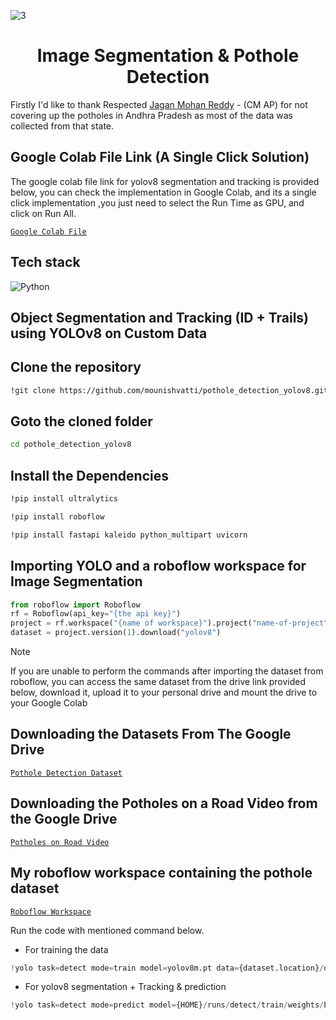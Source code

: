 ![3](https://github.com/mounishvatti/pothole_detection_yolov8/assets/76279858/5e5a2ea1-c512-4c86-b0e6-b8128c997503)

<H1 align="center">Image Segmentation & Pothole Detection</H1>

Firstly I'd like to thank Respected [Jagan Mohan Reddy](https://www.google.com/url?sa=i&url=https%3A%2F%2Fmail.teluguwishesh.com%2F190-andhra-headlines-flash-news%2F92168-ap-cm-ys-jagan-takes-a-nap-in-assembly-during-hot-debate-on-capital.html&psig=AOvVaw2KdWUaqEwDuEjsCPJFhmWA&ust=1708277670999000&source=images&cd=vfe&opi=89978449&ved=0CBMQjRxqFwoTCNjalrD0soQDFQAAAAAdAAAAABAE) - (CM AP) for not covering up the potholes in Andhra Pradesh as most of the data was collected from that state.

## Google Colab File Link (A Single Click Solution)
The google colab file link for yolov8 segmentation and tracking is provided below, you can check the implementation in Google Colab, and its a single click implementation
,you just need to select the Run Time as GPU, and click on Run All.

[`Google Colab File`](https://colab.research.google.com/drive/17SLXw-wdHG2syQhLSHH5r5_rkZx5poo0)

## Tech stack

![Python](https://img.shields.io/badge/python-3670A0?style=for-the-badge&logo=python&logoColor=ffdd54)

## Object Segmentation and Tracking (ID + Trails)  using YOLOv8 on Custom Data

<h2>Clone the repository</h2>

```bash
!git clone https://github.com/mounishvatti/pothole_detection_yolov8.git
```
<h2>Goto the cloned folder</h2>

```bash
cd pothole_detection_yolov8
```
<h2>Install the Dependencies</h2>

```bash
!pip install ultralytics
```
```bash
!pip install roboflow
```
```bash
!pip install fastapi kaleido python_multipart uvicorn
```
<h2>Importing YOLO and a roboflow workspace for Image Segmentation</h2>

```python
from roboflow import Roboflow
rf = Roboflow(api_key="{the api key}")
project = rf.workspace("{name of workspace}").project("name-of-project")
dataset = project.version(1).download("yolov8")
```

> [!NOTE]
> If you are unable to perform the commands after importing the dataset from roboflow, you can access the same dataset from the drive link provided below, download it, upload it to your personal drive and mount the drive to your Google Colab 

<h2>Downloading the Datasets From The Google Drive</h2> 

[`Pothole Detection Dataset`](https://drive.google.com/drive/folders/18urMqJeUwPiVzsZ1HjwVBstzEyDLqmC4?usp=sharing)

<h2>Downloading the Potholes on a Road Video from the Google Drive</h2>

[`Potholes on Road Video`](https://drive.google.com/file/d/1MxNWhRhbAxFjY6S0iz8UsqYNZhiVePH_/view?usp=sharing)

<h2>My roboflow workspace containing the pothole dataset</h2>

[`Roboflow Workspace`](https://app.roboflow.com/vit-76kid/pothole-detection-project-3yiqt/1)

Run the code with mentioned command below.
- For training the data
```python
!yolo task=detect mode=train model=yolov8m.pt data={dataset.location}/data.yaml epochs={number of epochs} imgsz=640
```
- For yolov8 segmentation + Tracking & prediction
```python
!yolo task=detect mode=predict model={HOME}/runs/detect/train/weights/best.pt conf=0.25 source='/content/drive/MyDrive/demo.mp4'
```

